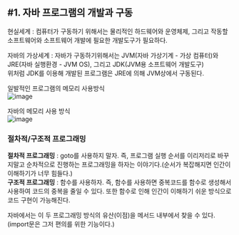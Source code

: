 ## #1. 자바 프로그램의 개발과 구동 

현실세계 : 컴퓨터가 구동하기 위해서는 물리적인 하드웨어와 운영체제, 그리고 작동할 소프트웨어와 소프트웨어 개발에 필요한 개발도구가 필요하다.  

자바의 가상세계 : 자바가 구동하기위해서는 JVM(자바 가상기계 - 가상 컴퓨터)와 JRE(자바 실행환경 - JVM OS), 그리고 JDK(JVM용 소프트웨어 개발도구)  
위처럼 JDK를 이용해 개발된 프로그램은 JRE에 의해 JVM상에서 구동된다.  

일발적인 프로그램의 메모리 사용방식  
![image](https://user-images.githubusercontent.com/78134917/167575154-2a44485b-67c5-4bca-9a54-88a27fc8a0ee.png)


자바의 메모리 사용 방식  
![image](https://user-images.githubusercontent.com/78134917/167575365-c03327c0-e5a1-465a-8b9c-3a03b4b01c32.png)
  
  
### 절차적/구조적 프로그래밍  
**절차적 프로그래밍** : goto를 사용하지 말자. 즉, 프로그램 실행 순서를 이리저리로 바꾸지말고 순차적으로 진행하는 프로그래밍을 하자는 이야기다.(순서가 복잡해지면 인간이 이해하기가 너무 힘들다.)  
**구조적 프로그래밍** : 함수를 사용하자. 즉, 함수를 사용하면 중복코드를 함수로 생성해서 사용하여 코드의 중복을 줄일 수 있다. 또한 함수로 인해 인간이 이해하기 쉬운 방식으로 코드 구현이 가능해진다.   


자바에서는 이 두 프로그래밍 방식의 유산(이점)을 메서드 내부에서 찾을 수 있다. (import문은 그저 편의를 위한 기능이다.)  

